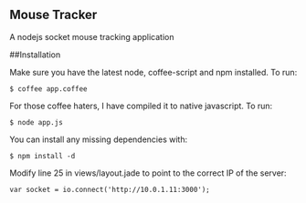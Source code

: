 ## Mouse Tracker
   A nodejs socket mouse tracking application

##Installation

Make sure you have the latest node, coffee-script and npm installed. To run:

    $ coffee app.coffee

For those coffee haters, I have compiled it to native javascript. To run:

    $ node app.js

You can install any missing dependencies with:

    $ npm install -d

Modify line 25 in views/layout.jade to point to the correct IP of the server:

    var socket = io.connect('http://10.0.1.11:3000');
